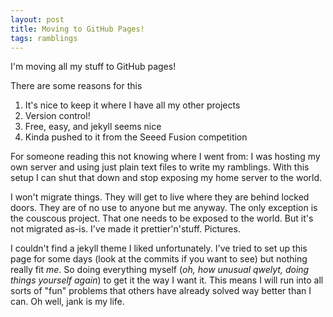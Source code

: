 ```yaml
---
layout: post
title: Moving to GitHub Pages!
tags: ramblings
---
```

I'm moving all my stuff to GitHub pages!

There are some reasons for this
  1) It's nice to keep it where I have all my other projects
  2) Version control!
  3) Free, easy, and jekyll seems nice
  4) Kinda pushed to it from the Seeed Fusion competition

For someone reading this not knowing where I went from: I was hosting my own server and using just plain text files to write my ramblings. With this setup I can shut that down and stop exposing my home server to the world.

I won't migrate things. They will get to live where they are behind locked doors. They are of no use to anyone but me anyway. The only exception is the couscous project. That one needs to be exposed to the world. But it's not migrated as-is. I've made it prettier'n'stuff. Pictures.

I couldn't find a jekyll theme I liked unfortunately. I've tried to set up this page for some days (look at the commits if you want to see) but nothing really fit *me*. So doing everything myself (*oh, how unusual qwelyt, doing things yourself again*) to get it the way I want it. This means I will run into all sorts of "fun" problems that others have already solved way better than I can. Oh well, jank is my life.
